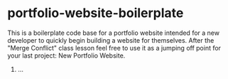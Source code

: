 # portfolio-website-boilerplate

This is a boilerplate code base for a portfolio website intended for a new developer to quickly begin building a website for themselves. After the "Merge Conflict" class lesson feel free to use it as a jumping off point for your last project: New Portfolio Website.

1. ...
